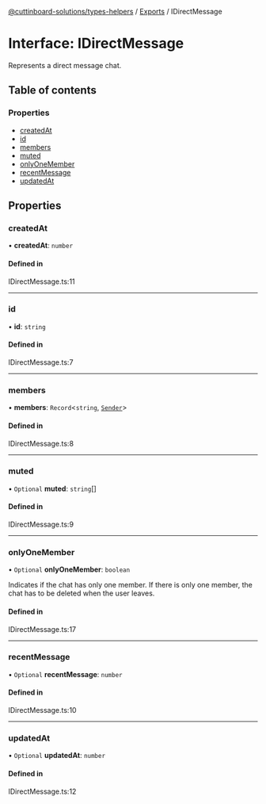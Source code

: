[@cuttinboard-solutions/types-helpers](../README.md) / [Exports](../modules.md) / IDirectMessage

# Interface: IDirectMessage

Represents a direct message chat.

## Table of contents

### Properties

- [createdAt](IDirectMessage.md#createdat)
- [id](IDirectMessage.md#id)
- [members](IDirectMessage.md#members)
- [muted](IDirectMessage.md#muted)
- [onlyOneMember](IDirectMessage.md#onlyonemember)
- [recentMessage](IDirectMessage.md#recentmessage)
- [updatedAt](IDirectMessage.md#updatedat)

## Properties

### createdAt

• **createdAt**: `number`

#### Defined in

IDirectMessage.ts:11

___

### id

• **id**: `string`

#### Defined in

IDirectMessage.ts:7

___

### members

• **members**: `Record`<`string`, [`Sender`](../modules.md#sender)\>

#### Defined in

IDirectMessage.ts:8

___

### muted

• `Optional` **muted**: `string`[]

#### Defined in

IDirectMessage.ts:9

___

### onlyOneMember

• `Optional` **onlyOneMember**: `boolean`

Indicates if the chat has only one member.
If there is only one member, the chat has to be deleted when the user leaves.

#### Defined in

IDirectMessage.ts:17

___

### recentMessage

• `Optional` **recentMessage**: `number`

#### Defined in

IDirectMessage.ts:10

___

### updatedAt

• `Optional` **updatedAt**: `number`

#### Defined in

IDirectMessage.ts:12
